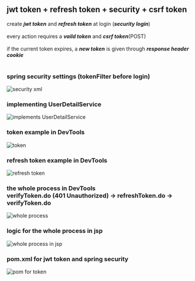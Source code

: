 ## jwt token + refresh token + security + csrf token
create ***jwt token*** and ***refresh token*** at login (***security login***)
<br><br>
every action requires a ***vaild token*** and ***csrf token***(POST)
<br><br>
if the current token expires, a ***new token*** is given through ***response header cookie***
<br><br>
### spring security settings (tokenFilter before login)
![security xml](https://github.com/peteryu24/peter-web/assets/67302252/9c491796-29d5-4e9f-894c-1d6f6c4d7519)
<br>
### implementing UserDetailService
![implements UserDetailService](https://github.com/peteryu24/peter-web/assets/67302252/2e0d98fd-520a-4d0b-a13f-5ce3bd21a9b9)
<br>
### token example in DevTools
![token](https://github.com/peteryu24/peter-web/assets/67302252/4689e34e-64e3-43c6-9e64-5ce8fac99fe3)
<br>
### refresh token example in DevTools
![refresh token](https://github.com/peteryu24/peter-web/assets/67302252/75910c89-9bff-418b-a42a-520598b9bdf4)
<br>
### the whole process in DevTools <br>verifyToken.do (401 Unauthorized) -> refreshToken.do -> verifyToken.do
![whole process](https://github.com/peteryu24/peter-web/assets/67302252/2d81c04a-819d-4860-bddd-1acff3fb93f4)
<br>
### logic for the whole process in jsp
![whole process in jsp](https://github.com/peteryu24/peter-web/assets/67302252/5617f3a5-d513-401a-8679-90ea3fda47eb)
<br>
### pom.xml for jwt token and spring security
![pom for token](https://github.com/peteryu24/peter-web/assets/67302252/8354d7b9-cead-4c05-832c-55ee3ce85c29)


